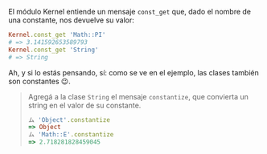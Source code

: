 El módulo Kernel entiende un mensaje `const_get` que, dado el nombre de una constante, nos devuelve su valor:

```ruby
Kernel.const_get 'Math::PI'
# => 3.141592653589793
Kernel.const_get 'String'
# => String
```

Ah, y si lo estás pensando, sí: como se ve en el ejemplo, las clases también son constantes :wink:.

> Agregá a la clase `String` el mensaje `constantize`, que convierta un string en el valor de su constante. 
> 
> ```ruby
> ム 'Object'.constantize
> => Object
> ム 'Math::E'.constantize
> => 2.718281828459045
> ```